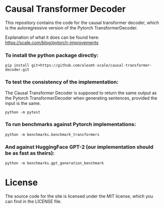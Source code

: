 # Causal Transformer Decoder

This repository contains the code for the causal transformer decoder, which is
the autoregressive version of the Pytorch TransformerDecoder.

Explanation of what it does can be found here: https://scale.com/blog/pytorch-improvements

### To install the python package directly:

```shell
pip install git+https://github.com/alexmt-scale/causal-transformer-decoder.git
```

### To test the consistency of the implementation:

The Causal Transformer Decoder is supposed to return the same output as the
Pytorch TransformerDecoder when generating sentences, provided the input is the
same.

```shell
python -m pytest
```

### To run benchmarks against Pytorch implementations:
```shell
python -m benchmarks.benchmark_transformers
```

### And against HuggingFace GPT-2 (our implementation should be as fast as theirs):
```shell
python -m benchmarks.gpt_generation_benchmark
```


# License

The source code for the site is licensed under the MIT license, which you can find in the LICENSE file.
